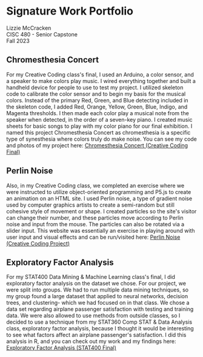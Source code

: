 # Signature Work Portfolio
Lizzie McCracken  
CISC 480 - Senior Capstone  
Fall 2023

## Chromesthesia Concert
For my Creative Coding class's final, I used an Arduino, a color sensor, and a speaker to make colors play music. I wired everything together and built a handheld device for people to use to test my project. I utilized skeleton code to calibrate the color sensor and to begin my basis for the musical colors. Instead of the primary Red, Green, and Blue detecting included in the skeleton code, I added Red, Orange, Yellow, Green, Blue, Indigo, and Magenta thresholds. I then made each color play a musical note from the speaker when detected, in the order of a seven-key piano. I created music sheets for basic songs to play with my color piano for our final exhibition. I named this project Chromesthesia Concert as chromesthesia is a specific type of synesthesia where colors truly do make noise. You can see my code and photos of my project here: [Chromesthesia Concert (Creative Coding Final)](https://github.com/emmccracken/creative-coding-final)   

## Perlin Noise
Also, in my Creative Coding class, we completed an exercise where we were instructed to utilize object-oriented programming and P5.js to create an animation on an HTML site. I used Perlin noise, a type of gradient noise used by computer graphics artists to create a semi-random but still cohesive style of movement or shape. I created particles so the site's visitor can change their number, and these particles move according to Perlin noise and input from the mouse. The particles can also be rotated via a slider input. This website was essentially an exercise in playing around with user input and visual effects and can be run/visited here: [Perlin Noise (Creative Coding Project)](https://github.com/emmccracken/perlin-noise-project)   

## Exploratory Factor Analysis
For my STAT400 Data Mining & Machine Learning class's final, I did exploratory factor analysis on the dataset we chose. For our project, we were split into groups. We had to run multiple data mining techniques, so my group found a large dataset that applied to neural networks, decision trees, and clustering- which we had focused on in that class. We chose a data set regarding airplane passenger satisfaction with testing and training data. We were also allowed to use methods from outside classes, so I decided to use a technique from my STAT360 Comp STAT & Data Analysis class, exploratory factor analysis, because I thought it would be interesting to see what factors affect an airplane passenger's satisfaction. I did this analysis in R, and you can check out my work and my findings here: [Exploratory Factor Analysis (STAT400 Final)](https://github.com/emmccracken/stat-400-final)  

